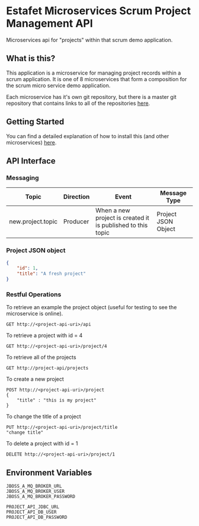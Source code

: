 # Estafet Microservices Scrum Project Management API
Microservices api for "projects" within that scrum demo application.
## What is this?
This application is a microservice for managing project records within a scrum application. It is one of 8 microservices that form a composition for the scrum micro service demo application.

Each microservice has it's own git repository, but there is a master git repository that contains links to all of the repositories [here](https://github.com/Estafet-LTD/estafet-microservices-scrum).
## Getting Started
You can find a detailed explanation of how to install this (and other microservices) [here](https://github.com/Estafet-LTD/estafet-microservices-scrum#getting-started).
## API Interface

### Messaging

|Topic            |Direction |Event                                                      |Message Type       |
|-----------------|----------|-----------------------------------------------------------|-------------------|
|new.project.topic|Producer  |When a new project is created it is published to this topic|Project JSON Object|

### Project JSON object

```json
{
    "id": 1,
    "title": "A fresh project"
}
```

### Restful Operations

To retrieve an example the project object (useful for testing to see the microservice is online).

```
GET http://<project-api-uri>/api
```

To retrieve a project with id = 4

```
GET http://<project-api-uri>/project/4
```

To retrieve all of the projects

```
GET http://project-api/projects
```

To create a new project

```
POST http://<project-api-uri>/project
{
	"title" : "this is my project"
}
```

To change the title of a project

```
PUT http://<project-api-uri>/project/title
"change title"
```

To delete a project with id = 1

```
DELETE http://<project-api-uri>/project/1
```

## Environment Variables
```
JBOSS_A_MQ_BROKER_URL
JBOSS_A_MQ_BROKER_USER
JBOSS_A_MQ_BROKER_PASSWORD

PROJECT_API_JDBC_URL
PROJECT_API_DB_USER
PROJECT_API_DB_PASSWORD
```

